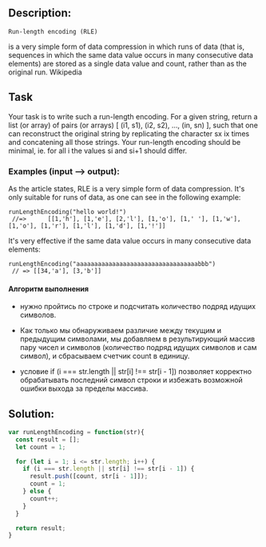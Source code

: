## Description:
```
Run-length encoding (RLE)
```
is a very simple form of data compression in which runs of data (that is, sequences in which the same data value occurs in many consecutive data elements) are stored as a single data value and count, rather than as the original run. Wikipedia

## Task
Your task is to write such a run-length encoding. For a given string, return a list (or array) of pairs (or arrays) [ (i1, s1), (i2, s2), …, (in, sn) ], such that one can reconstruct the original string by replicating the character sx ix times and concatening all those strings. Your run-length encoding should be minimal, ie. for all i the values si and si+1 should differ.


### Examples (input --> output):
As the article states, RLE is a very simple form of data compression. It's only suitable for runs of data, as one can see in the following example:

```
runLengthEncoding("hello world!")
 //=>      [[1,'h'], [1,'e'], [2,'l'], [1,'o'], [1,' '], [1,'w'], [1,'o'], [1,'r'], [1,'l'], [1,'d'], [1,'!']]
```

It's very effective if the same data value occurs in many consecutive data elements:
```
runLengthEncoding("aaaaaaaaaaaaaaaaaaaaaaaaaaaaaaaaaabbb")
 // => [[34,'a'], [3,'b']]
 ```

#### Алгоритм выполнения

- нужно пройтись по строке и подсчитать количество подряд идущих символов.
- Как только мы обнаруживаем различие между текущим и предыдущим символами, мы добавляем в результирующий массив пару чисел и символов (количество подряд идущих символов и сам символ), и сбрасываем счетчик count в единицу.

- условие if (i === str.length || str[i] !== str[i - 1]) позволяет корректно обрабатывать последний символ строки и избежать возможной ошибки выхода за пределы массива.


## Solution:

```javascript
var runLengthEncoding = function(str){
  const result = [];
  let count = 1;

  for (let i = 1; i <= str.length; i++) {
    if (i === str.length || str[i] !== str[i - 1]) {
      result.push([count, str[i - 1]]);
      count = 1;
    } else {
      count++;
    }
  }

  return result;
}

```

